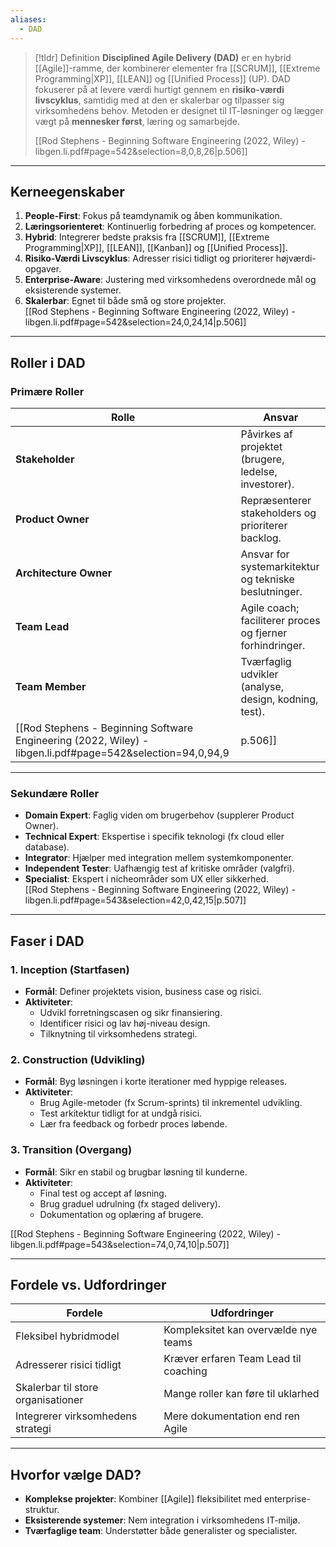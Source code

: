 ```yaml
---
aliases:
  - DAD
---
```


>[!tldr] Definition
> **Disciplined Agile Delivery (DAD)** er en hybrid [[Agile]]-ramme, der kombinerer elementer fra [[SCRUM]], [[Extreme Programming|XP]], [[LEAN]] og [[Unified Process]] (UP). DAD fokuserer på at levere værdi hurtigt gennem en **risiko-værdi livscyklus**, samtidig med at den er skalerbar og tilpasser sig virksomhedens behov. Metoden er designet til IT-løsninger og lægger vægt på **mennesker først**, læring og samarbejde.
>
> [[Rod Stephens - Beginning Software Engineering (2022, Wiley) - libgen.li.pdf#page=542&selection=8,0,8,26|p.506]]

---

## Kerneegenskaber
1. **People-First**: Fokus på teamdynamik og åben kommunikation.  
2. **Læringsorienteret**: Kontinuerlig forbedring af proces og kompetencer.  
3. **Hybrid**: Integrerer bedste praksis fra [[SCRUM]], [[Extreme Programming|XP]], [[LEAN]], [[Kanban]] og [[Unified Process]].  
4. **Risiko-Værdi Livscyklus**: Adresser risici tidligt og prioriterer højværdi-opgaver.  
5. **Enterprise-Aware**: Justering med virksomhedens overordnede mål og eksisterende systemer.  
6. **Skalerbar**: Egnet til både små og store projekter.  
[[Rod Stephens - Beginning Software Engineering (2022, Wiley) - libgen.li.pdf#page=542&selection=24,0,24,14|p.506]]

---

## Roller i DAD
### Primære Roller
| **Rolle**             | **Ansvar**                                                                 |
|------------------------|----------------------------------------------------------------------------|
| **Stakeholder**        | Påvirkes af projektet (brugere, ledelse, investorer).                      |
| **Product Owner**      | Repræsenterer stakeholders og prioriterer backlog.                         |
| **Architecture Owner** | Ansvar for systemarkitektur og tekniske beslutninger.                      |
| **Team Lead**          | Agile coach; faciliterer proces og fjerner forhindringer.                  |
| **Team Member**        | Tværfaglig udvikler (analyse, design, kodning, test).                      |
[[Rod Stephens - Beginning Software Engineering (2022, Wiley) - libgen.li.pdf#page=542&selection=94,0,94,9|p.506]]

---

### Sekundære Roller
- **Domain Expert**: Faglig viden om brugerbehov (supplerer Product Owner).  
- **Technical Expert**: Ekspertise i specifik teknologi (fx cloud eller database).  
- **Integrator**: Hjælper med integration mellem systemkomponenter.  
- **Independent Tester**: Uafhængig test af kritiske områder (valgfri).  
- **Specialist**: Ekspert i nicheområder som UX eller sikkerhed.  
[[Rod Stephens - Beginning Software Engineering (2022, Wiley) - libgen.li.pdf#page=543&selection=42,0,42,15|p.507]]

---

## Faser i DAD
### 1. Inception (Startfasen)
- **Formål**: Definer projektets vision, business case og risici.  
- **Aktiviteter**:  
  - Udvikl forretningscasen og sikr finansiering.  
  - Identificer risici og lav høj-niveau design.  
  - Tilknytning til virksomhedens strategi.  

### 2. Construction (Udvikling)
- **Formål**: Byg løsningen i korte iterationer med hyppige releases.  
- **Aktiviteter**:  
  - Brug Agile-metoder (fx Scrum-sprints) til inkrementel udvikling.  
  - Test arkitektur tidligt for at undgå risici.  
  - Lær fra feedback og forbedr proces løbende.  

### 3. Transition (Overgang)
- **Formål**: Sikr en stabil og brugbar løsning til kunderne.  
- **Aktiviteter**:  
  - Final test og accept af løsning.  
  - Brug graduel udrulning (fx staged delivery).  
  - Dokumentation og oplæring af brugere.  

[[Rod Stephens - Beginning Software Engineering (2022, Wiley) - libgen.li.pdf#page=543&selection=74,0,74,10|p.507]]

---

## Fordele vs. Udfordringer

| **Fordele**                          | **Udfordringer**                          |
|---------------------------------------|--------------------------------------------|
| Fleksibel hybridmodel                 | Kompleksitet kan overvælde nye teams       |
| Adresserer risici tidligt             | Kræver erfaren Team Lead til coaching      |
| Skalerbar til store organisationer    | Mange roller kan føre til uklarhed         |
| Integrerer virksomhedens strategi     | Mere dokumentation end ren Agile           |

---

## Hvorfor vælge DAD?
- **Komplekse projekter**: Kombiner [[Agile]] fleksibilitet med enterprise-struktur.  
- **Eksisterende systemer**: Nem integration i virksomhedens IT-miljø.  
- **Tværfaglige team**: Understøtter både generalister og specialister.  